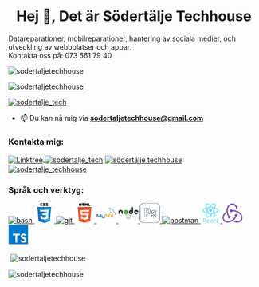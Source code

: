 <h1 align="center">Hej 👋, Det är Södertälje Techhouse</h1>
<p> Datareparationer, mobilreparationer, hantering av sociala medier, och utveckling av webbplatser och appar. <br />
  Kontakta oss på: 073 561 79 40 </p>

<p align="left"> <img src="https://komarev.com/ghpvc/?username=sodertaljetechhouse&label=Profile%20views&color=0e75b6&style=flat" alt="sodertaljetechhouse" /> </p>

<p align="left"> <a href="https://github.com/ryo-ma/github-profile-trophy"><img src="https://github-profile-trophy.vercel.app/?username=sodertaljetechhouse" alt="sodertaljetechhouse" /></a> </p>

<p align="left"> <a href="https://twitter.com/sodertalje_tech" target="blank"><img src="https://img.shields.io/twitter/follow/sodertalje_tech?logo=twitter&style=for-the-badge" alt="sodertalje_tech" /></a> </p>

- 📫 Du kan nå mig via **sodertaljetechhouse@gmail.com**

<h3 align="left">Kontakta mig:</h3>
<p align="left">
<a href="https://linktr.ee/sodertaljetechhouse">
  <img align="center" src="https://ik.imagekit.io/himalayas/https://cdn-images.himalayas.app/sat8g12emalu3qeipet7b27n81l2?tr=w-256,q-100" height="30" width="40" alt="Linktree" />
</a>
<a href="https://twitter.com/sodertalje_tech" target="blank"><img align="center" src="https://raw.githubusercontent.com/rahuldkjain/github-profile-readme-generator/master/src/images/icons/Social/twitter.svg" alt="sodertalje_tech" height="30" width="40" /></a>
<a href="https://www.linkedin.com/in/s%C3%B6dert%C3%A4lje-techhouse-930710294/" target="blank"><img align="center" src="https://raw.githubusercontent.com/rahuldkjain/github-profile-readme-generator/master/src/images/icons/Social/linked-in-alt.svg" alt="södertälje techhouse" height="30" width="40" /></a>
<a href="https://instagram.com/sodertalje_techhouse" target="blank"><img align="center" src="https://raw.githubusercontent.com/rahuldkjain/github-profile-readme-generator/master/src/images/icons/Social/instagram.svg" alt="sodertalje_techhouse" height="30" width="40" /></a>
</p>

<h3 align="left">Språk och verktyg:</h3>
<p align="left"> 
    <a href="https://www.gnu.org/software/bash/" target="_blank" rel="noreferrer"> <img src="https://www.vectorlogo.zone/logos/gnu_bash/gnu_bash-icon.svg" alt="bash" width="40" height="40"/> </a> 
    <a href="https://www.w3schools.com/css/" target="_blank" rel="noreferrer"> <img src="https://raw.githubusercontent.com/devicons/devicon/master/icons/css3/css3-original-wordmark.svg" alt="css3" 
    width="40" height="40"/> </a> 
    <a href="https://git-scm.com/" target="_blank" rel="noreferrer"> <img src="https://www.vectorlogo.zone/logos/git-scm/git-scm-icon.svg" alt="git" width="40" height="40"/> </a> 
    <a href="https://www.w3.org/html/" target="_blank" rel="noreferrer"> <img src="https://raw.githubusercontent.com/devicons/devicon/master/icons/html5/html5-original-wordmark.svg" alt="html5"         
    width="40" height="40"/> </a> 
    <a href="https://www.mysql.com/" target="_blank" rel="noreferrer"> <img src="https://raw.githubusercontent.com/devicons/devicon/master/icons/mysql/mysql-original-wordmark.svg" alt="mysql" width="40" 
    height="40"/> </a> 
    <a href="https://nodejs.org" target="_blank" rel="noreferrer"> <img src="https://raw.githubusercontent.com/devicons/devicon/master/icons/nodejs/nodejs-original-wordmark.svg" alt="nodejs" width="40" 
    height="40"/> </a> 
    <a href="https://www.photoshop.com/en" target="_blank" rel="noreferrer"> <img src="https://raw.githubusercontent.com/devicons/devicon/master/icons/photoshop/photoshop-line.svg" alt="photoshop" 
    width="40" height="40"/> </a> 
    <a href="https://postman.com" target="_blank" rel="noreferrer"> <img src="https://www.vectorlogo.zone/logos/getpostman/getpostman-icon.svg" alt="postman" width="40" height="40"/> </a> 
    <a href="https://reactjs.org/" target="_blank" rel="noreferrer"> <img src="https://raw.githubusercontent.com/devicons/devicon/master/icons/react/react-original-wordmark.svg" alt="react" width="40" 
    height="40"/> </a> 
    <a href="https://redux.js.org" target="_blank" rel="noreferrer"> <img src="https://raw.githubusercontent.com/devicons/devicon/master/icons/redux/redux-original.svg" alt="redux" width="40" 
    height="40"/> </a> 
    <a href="https://www.typescriptlang.org/" target="_blank" rel="noreferrer"> <img src="https://raw.githubusercontent.com/devicons/devicon/master/icons/typescript/typescript-original.svg" 
    alt="typescript" width="40" height="40"/> </a> 
  </p>


<p>&nbsp;<img align="center" src="https://github-readme-stats.vercel.app/api?username=sodertaljetechhouse&show_icons=true&locale=en" alt="sodertaljetechhouse" /></p>

<p><img align="center" src="https://github-readme-streak-stats.herokuapp.com/?user=sodertaljetechhouse&" alt="sodertaljetechhouse" /></p>
